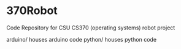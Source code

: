 # 370Robot
Code Repository for CSU CS370 (operating systems) robot project

arduino/ houses arduino code
python/ houses python code
